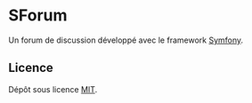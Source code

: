 # SForum
Un forum de discussion développé avec le framework [Symfony](https://symfony.com/).

## Licence
Dépôt sous licence [MIT](https://choosealicense.com/licenses/mit/).